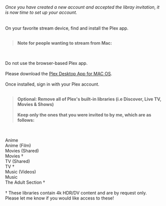 *Once you have created a new account and accepted the libray invitation, it is now time to set up your account.*
<br>
<br>
<br>
On your favorite stream device, find and install the Plex app.
<br>
<br>

>**Note for people wanting to stream from Mac:**
<br>
<br>
Do not use the browser-based Plex app. 
<br>
<br>
Please download the <a href="https://www.plex.tv/media-server-downloads/?cat=plex+desktop&plat=macos#plex-app">Plex Desktop App for MAC OS</a>.
<br>

<br>
Once installed, sign in with your Plex account.
<br>
<br>


>**Optional: Remove all of Plex's built-in libraries (i.e Discover, Live TV, Movies & Shows)<br><br> Keep only the ones that you were invited to by me, which are as follows:**
<br>
<br>
Anime
<br>
Anime (Film)
<br>
Movies (Shared)
<br>Movies &dagger;</br>
TV (Shared)
<br>TV &dagger;</br>
Music (Videos)
<br>
Music
<br>The Adult Section &dagger;</br>
<br>&dagger; These libraries contain 4k HDR/DV content and are by request only. Please let me know if you would like access to these!</br>
